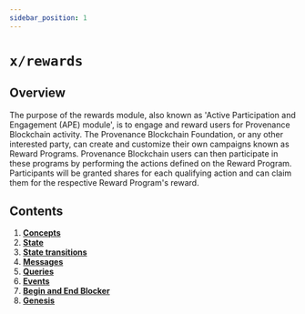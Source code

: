 ```yaml
---
sidebar_position: 1
---
```


# `x/rewards`

## Overview

The purpose of the rewards module, also known as 'Active Participation and Engagement (APE) module', is to engage and reward users for Provenance Blockchain activity. The Provenance Blockchain Foundation, or any other interested party, can create and customize their own campaigns known as Reward Programs. Provenance Blockchain users can then participate in these programs by performing the actions defined on the Reward Program. Participants will be granted shares for each qualifying action and can claim them for the respective Reward Program's reward.

## Contents

1. **[Concepts](01_concepts.md)**
2. **[State](02_state.md)**
3. **[State transitions](03_state_transitions.md)**
4. **[Messages](04_messages.md)**
5. **[Queries](05_queries.md)**
6. **[Events](06_events.md)**
7. **[Begin and End Blocker](07_begin_and_end_blocker.md)**
8. **[Genesis](08_genesis.md)**